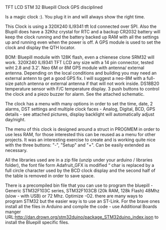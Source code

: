 ﻿TFT LCD STM 32 Bluepill Clock GPS disciplined

Is a magic clock :). You plug it in and will always show the right time.

This Clock is using a 320X240 ILI9341 tft lcd connected over SPI.
Also the Blupill does have a 32Khz crystal for RTC and a backup CR2032 battery will keep the clock running and the battery backed up RAM with all the settings up and running even when the power is off. 
A GPS module is used to set the clock and display the QTH locator. 

BOM:
Bluepill moduile with 128K flash, even a chienese clone SRM32 will work.
320X240 ILI9341 TFT LCD any size with a 14 pin connector, tested wiht 2.8 and 3.2'.
Neo 6M or 8M GPS module with antenna/ external antenna. Depending on the local conditions and building you may need an external antenn to get a good GPS fix. I will suggest a neo-8M with a full-size patch antenna or external antenna if that will not work inside. DS18B20 temperature sensor with F/C temperature display.
3 push buttons to control the clock and a piezo buzzer for alarm. See the attached schematic.

The clock has a menu with many options in order to set the time, date, 2 alarms, DST settings and multiple clock faces - Analog, Digital, BCD, GPS details - see attached pictures, display backlight will automatically adjust day/night.

The menu of this clock is designed around a struct in PROGMEM in order to use less RAM, for those interested this can be reused as a menu for other projects. It was an interesting exercise to create and is working quite nice with the three buttons: "-", "Setup" and "+". Can be easily extended as necessary.

All the libraries used are in a zip file (unzip under your arduino / libraries folder), the font file form Adafruit_GFX is modified “ char is replaced by a full circle character used by the BCD clock display and the second half of the table is removed in order to save space.

There is a precompiled bin file that you can use to program the bluepill - Generic STM32F103C series, STM32F103CB (20k RAM, 128k Flash) 48Mhz (slow - with USB) or 72 Mhz. Optimize -O2. there are many ways to program STM32 but the easier way is to use an ST-Link.
For the brave ones install all the files in Arduino and compile the code - use Additional Boards manger URL:http://dan.drown.org/stm32duino/package_STM32duino_index.json to install the Bluepill specific files.






